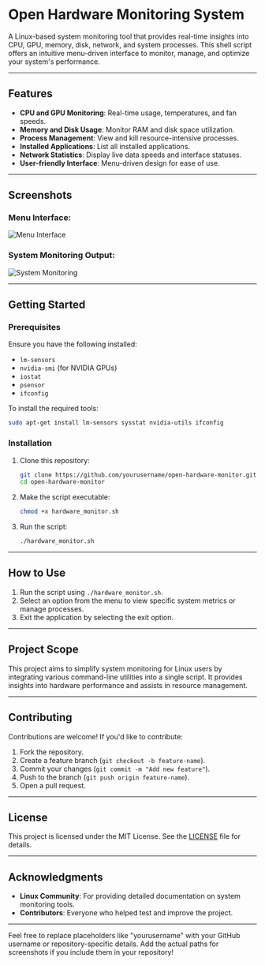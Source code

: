

# **Open Hardware Monitoring System**

A Linux-based system monitoring tool that provides real-time insights into CPU, GPU, memory, disk, network, and system processes. This shell script offers an intuitive menu-driven interface to monitor, manage, and optimize your system's performance.

---

## **Features**

- **CPU and GPU Monitoring**: Real-time usage, temperatures, and fan speeds.
- **Memory and Disk Usage**: Monitor RAM and disk space utilization.
- **Process Management**: View and kill resource-intensive processes.
- **Installed Applications**: List all installed applications.
- **Network Statistics**: Display live data speeds and interface statuses.
- **User-friendly Interface**: Menu-driven design for ease of use.

---

## **Screenshots**

### Menu Interface:
![Menu Interface](./screenshots/menu-interface.png)

### System Monitoring Output:
![System Monitoring](./screenshots/system-monitoring.png)

---

## **Getting Started**

### **Prerequisites**
Ensure you have the following installed:
- `lm-sensors`
- `nvidia-smi` (for NVIDIA GPUs)
- `iostat`
- `psensor`
- `ifconfig`

To install the required tools:
```bash
sudo apt-get install lm-sensors sysstat nvidia-utils ifconfig
```

### **Installation**
1. Clone this repository:
   ```bash
   git clone https://github.com/yourusername/open-hardware-monitor.git
   cd open-hardware-monitor
   ```

2. Make the script executable:
   ```bash
   chmod +x hardware_monitor.sh
   ```

3. Run the script:
   ```bash
   ./hardware_monitor.sh
   ```

---

## **How to Use**

1. Run the script using `./hardware_monitor.sh`.
2. Select an option from the menu to view specific system metrics or manage processes.
3. Exit the application by selecting the exit option.

---

## **Project Scope**

This project aims to simplify system monitoring for Linux users by integrating various command-line utilities into a single script. It provides insights into hardware performance and assists in resource management.

---

## **Contributing**

Contributions are welcome! If you'd like to contribute:
1. Fork the repository.
2. Create a feature branch (`git checkout -b feature-name`).
3. Commit your changes (`git commit -m "Add new feature"`).
4. Push to the branch (`git push origin feature-name`).
5. Open a pull request.

---

## **License**

This project is licensed under the MIT License. See the [LICENSE](./LICENSE) file for details.

---

## **Acknowledgments**

- **Linux Community**: For providing detailed documentation on system monitoring tools.
- **Contributors**: Everyone who helped test and improve the project.

---

Feel free to replace placeholders like "yourusername" with your GitHub username or repository-specific details. Add the actual paths for screenshots if you include them in your repository!
